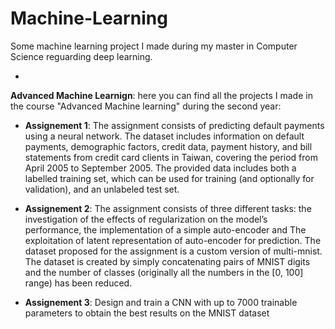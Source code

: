 # Machine-Learning
Some machine learning project I made during my master in Computer Science reguarding deep learning.

-

**Advanced Machine Learnign**: here you can find all the projects I made in the course "Advanced Machine learning" during the second year:

- **Assignement 1**: The assignment consists of predicting default payments using a neural network. The dataset includes information on default payments, demographic factors, credit data, payment history, and bill statements from credit card clients in Taiwan, covering the period from April 2005 to September 2005. The provided data includes both a labelled training set, which can be used for training (and optionally for validation), and an unlabeled test set.

- **Assignement 2**: The assignment consists of three different tasks: the investigation of the effects of regularization on the model’s performance, the implementation of a simple auto-encoder and The exploitation of latent representation of auto-encoder for prediction. The dataset proposed for the assignment is a custom version of multi-mnist. The dataset is created by simply concatenating pairs of MNIST digits and the number of classes (originally all the numbers in the [0, 100] range) has been reduced.

- **Assignement 3**: Design and train a CNN with up to 7000 trainable parameters to obtain the best results on the MNIST dataset
